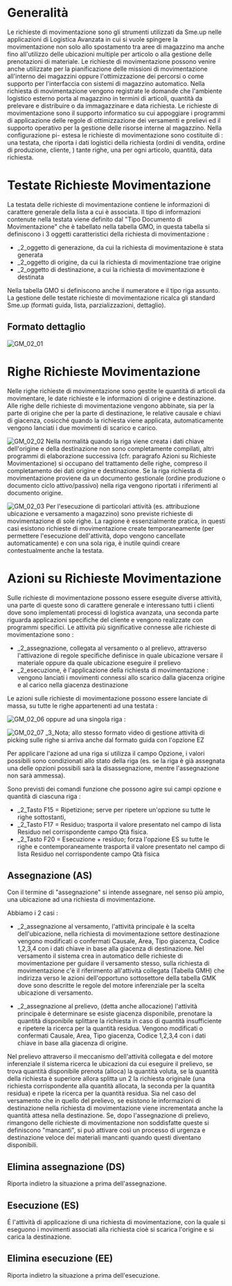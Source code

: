 # Generalità
Le richieste di movimentazione sono gli strumenti utilizzati da Sme.up nelle applicazioni di Logistica Avanzata in cui si vuole spingere la movimentazione non solo allo spostamento tra aree di magazzino ma anche fino all'utilizzo delle ubicazioni multiple per articolo o alla gestione delle prenotazioni di materiale.
Le richieste di movimentazione possono venire anche utilizzate per la pianificazione delle missioni di movimentazione all'interno dei magazzini oppure l'ottimizzazione dei percorsi o come supporto per l'interfaccia con sistemi di magazzino automatico.
Nella richiesta di movimentazione vengono registrate le domande che l'ambiente logistico esterno porta al magazzino in termini di articoli, quantità da prelevare e distribuire o da immagazzinare e data richiesta.
Le richieste di movimentazione sono il supporto informatico su cui appoggiare i programmi di applicazione delle regole di ottimizzazione dei versamenti e prelievi ed il supporto operativo per la gestione delle risorse interne al magazzino.
Nella configurazione pi- estesa le richieste di movimentazione sono costituite di :  una testata, che riporta i dati logistici della richiesta (ordini di vendita, ordine di produzione, cliente, ) tante righe, una per ogni articolo, quantità, data richiesta.


# Testate Richieste Movimentazione
La testata delle richieste di movimentazione contiene le informazioni di carattere generale della lista a cui è associata.
Il tipo di informazioni contenute nella testata viene definito dal "Tipo Documento di Movimentazione" che è tabellato nella tabella GMO, in questa tabella si definiscono i 3 oggetti caratteristici della richiesta di movimentazione : 

- _2_oggetto di generazione, da cui la richiesta di movimentazione è stata generata
- _2_oggetto di origine, da cui la richiesta di movimentazione trae origine
- _2_oggetto di destinazione, a cui la richiesta di movimentazione è destinata


Nella tabella GMO si definiscono anche il numeratore e il tipo riga assunto.
La gestione delle testate richieste di movimentazione ricalca gli standard Sme.up (formati guida, lista, parzializzazioni, dettaglio).

## Formato dettaglio

![GM_02_01](https://doc.smeup.com/immagini/MBDOC_OGG-P_GMRM01/GM_02_01.png)
# Righe Richieste Movimentazione
Nelle righe richieste di movimentazione sono gestite le quantità di articoli da movimentare, le date richieste e le informazioni di origine e destinazione.
Alle righe delle richieste di movimentazione vengono abbinate, sia per la parte di origine che per la parte di destinazione, le relative causale e chiavi di giacenza, cosicché quando la richiesta viene applicata, automaticamente vengono lanciati i due movimenti di scarico e carico.

![GM_02_02](https://doc.smeup.com/immagini/MBDOC_OGG-P_GMRM01/GM_02_02.png)
Nella normalità quando la riga viene creata i dati chiave dell'origine e della destinazione non sono completamente compilati, altri programmi di elaborazione successiva (cfr. paragrafo Azioni su Richieste Movimentazione) si occupano del trattamento delle righe, compreso il completamento dei dati origine e destinazione.
Se la riga richiesta di movimentazione proviene da un documento gestionale (ordine produzione o documento ciclo attivo/passivo) nella riga vengono riportati i riferimenti al documento origine.

![GM_02_03](https://doc.smeup.com/immagini/MBDOC_OGG-P_GMRM01/GM_02_03.png)
Per l'esecuzione di particolari attività (es. attribuzione ubicazione e versamento a magazzino) sono previste richieste di movimentazione di sole righe.
La ragione è essenzialmente pratica, in questi casi esistono richieste di movimentazione create temporaneamente (per permettere l'esecuzione dell'attività, dopo vengono cancellate automaticamente) e con una sola riga, è inutile quindi creare contestualmente anche la testata.

# Azioni su Richieste Movimentazione
Sulle richieste di movimentazione possono essere eseguite diverse attività, una parte di queste sono di carattere generale e interessano tutti i clienti dove sono implementati processi di logistica avanzata, una seconda parte riguarda applicazioni specifiche del cliente e vengono realizzate con programmi specifici.
Le attività più significative connesse alle richieste di movimentazione sono : 

- _2_assegnazione, collegata al versamento o al prelievo, attraverso l'attivazione di regole specifiche definisce in quale ubicazione versare il materiale oppure da quale ubicazione eseguire il prelievo
- _2_esecuzione, è l'applicazione della richiesta di movimentazione :  vengono lanciati i movimenti connessi allo scarico dalla giacenza origine e al carico nella giacenza destinazione

Le azioni sulle richieste di movimentazione  possono essere lanciate di massa, su tutte le righe appartenenti ad una testata : 

![GM_02_06](https://doc.smeup.com/immagini/MBDOC_OGG-P_GMRM01/GM_02_06.png)
oppure ad una singola riga : 

![GM_02_07](https://doc.smeup.com/immagini/MBDOC_OGG-P_GMRM01/GM_02_07.png)
_3_Nota; allo stesso formato video di gestione attività di picking sulle righe si arriva anche dal formato guida con l'opzione EZ

Per applicare l'azione ad una riga si utilizza il campo Opzione, i valori possibili sono condizionati allo stato della riga (es. se la riga è già assegnata una delle opzioni possibili sarà la disassegnazione, mentre l'assegnazione non sarà ammessa).

Sono previsti dei comandi funzione che possono agire sui campi opzione e quantità di ciascuna riga : 

- _2_Tasto F15 = Ripetizione; serve per ripetere un'opzione su tutte le righe sottostanti,
- _2_Tasto F17 = Residuo; trasporta il valore presentato nel campo di lista Residuo nel corrispondente campo Qtà fisica.
- _2_Tasto F20 = Esecuzione + residuo; forza l'opzione ES su tutte le righe e contemporaneamente trasporta il valore presentato nel campo di lista Residuo nel corrispondente campo Qtà fisica


## Assegnazione (AS)
Con il termine di "assegnazione" si intende assegnare, nel senso più ampio, una ubicazione ad una richiesta di movimentazione.

Abbiamo i 2 casi : 

- _2_assegnazione al versamento, l'attività principale è la scelta dell'ubicazione, nella richiesta di movimentazione settore destinazione vengono modificati o confermati  Causale, Area, Tipo giacenza, Codice 1,2,3,4 con i dati chiave in base alla giacenza di destinazione.
Nel versamento il sistema crea in automatico delle richieste di movimentazione per guidare il versamento stesso, sulla richiesta di movimentazione c'è il riferimento all'attività collegata (Tabella GMH) che indirizza verso le azioni dell'opportuno sottosettore della tabella GMK dove sono descritte le regole del motore inferenziale per la scelta ubicazione di versamento.

- _2_assegnazione al prelievo, (detta anche allocazione) l'attività principale è determinare se esiste giacenza disponibile, prenotare la quantità disponibile splittare la richiesta in caso di quantità insufficiente e ripetere la ricerca per la quantità residua. Vengono modificati o confermati  Causale, Area, Tipo giacenza, Codice 1,2,3,4 con i dati chiave in base alla giacenza di origine.

Nel prelievo attraverso il meccanismo dell'attività collegata e del motore inferenziale il sistema ricerca le ubicazioni da cui eseguire il prelievo, se trova quantità disponibile prenota (alloca) la quantità voluta, se la quantità della richiesta è superiore allora splitta un 2 la richiesta originale (una richiesta corrispondente alla quantità allocata, la seconda per la quantità residua) e ripete la ricerca per la quantità residua.
Sia nel caso del versamento che in quello del prelievo, se esistono le informazioni di destinazione nella richiesta di movimentazione viene incrementata anche la quantità attesa nella destinazione.
Se, dopo l'assegnazione di prelievo, rimangono delle richieste di movimentazione non soddisfatte queste si definiscono "mancanti", si può attivare così un processo di urgenza e destinazione veloce dei materiali mancanti quando questi diventano disponibili.
## Elimina assegnazione (DS)
Riporta indietro la situazione a prima dell'assegnazione.
## Esecuzione (ES)
É l'attività di applicazione di una richiesta di movimentazione, con la quale si eseguono i movimenti associati alla richiesta cioè si scarica l'origine e si carica la destinazione.
## Elimina esecuzione (EE)
Riporta indietro la situazione a prima dell'esecuzione.

